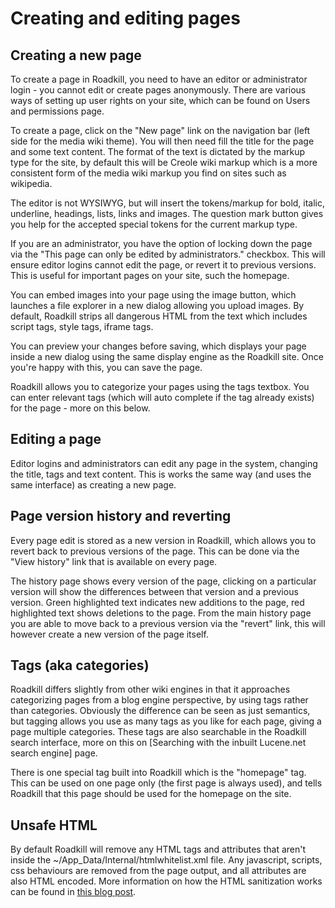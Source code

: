 # Creating and editing pages

## Creating a new page
To create a page in Roadkill, you need to have an editor or administrator login - you cannot edit or create pages anonymously. There are various ways of setting up user rights on your site, which can be found on Users and permissions page.

To create a page, click on the "New page" link on the navigation bar (left side for the media wiki theme). You will then need fill the title for the page and some text content. The format of the text is dictated by the markup type for the site, by default this will be Creole wiki markup which is a more consistent form of the media wiki markup you find on sites such as wikipedia.

The editor is not WYSIWYG, but will insert the tokens/markup for bold, italic, underline, headings, lists, links and images. The question mark button gives you help for the accepted special tokens for the current markup type.

If you are an administrator, you have the option of locking down the page via the "This page can only be edited by administrators." checkbox. This will ensure editor logins cannot edit the page, or revert it to previous versions. This is useful for important pages on your site, such the homepage.

You can embed images into your page using the image button, which launches a file explorer in a new dialog allowing you upload images. By default, Roadkill strips all dangerous HTML from the text which includes script tags, style tags, iframe tags.

You can preview your changes before saving, which displays your page inside a new dialog using the same display engine as the Roadkill site. Once you're happy with this, you can save the page.

Roadkill allows you to categorize your pages using the tags textbox. You can enter relevant tags (which will auto complete if the tag already exists) for the page - more on this below.

## Editing a page
Editor logins and administrators can edit any page in the system, changing the title, tags and text content. This is works the same way (and uses the same interface) as creating a new page.

## Page version history and reverting
Every page edit is stored as a new version in Roadkill, which allows you to revert back to previous versions of the page. This can be done via the "View history" link that is available on every page.

The history page shows every version of the page, clicking on a particular version will show the differences between that version and a previous version. Green highlighted text indicates new additions to the page, red highlighted text shows deletions to the page. From the main history page you are able to move back to a previous version via the "revert" link, this will however create a new version of the page itself.

## Tags (aka categories)
Roadkill differs slightly from other wiki engines in that it approaches categorizing pages from a blog engine perspective, by using tags rather than categories. Obviously the difference can be seen as just semantics, but tagging allows you use as many tags as you like for each page, giving a page multiple categories. These tags are also searchable in the Roadkill search interface, more on this on [Searching with the inbuilt Lucene.net search engine] page.

There is one special tag built into Roadkill which is the "homepage" tag. This can be used on one page only (the first page is always used), and tells Roadkill that this page should be used for the homepage on the site.

## Unsafe HTML
By default Roadkill will remove any HTML tags and attributes that aren't inside the ~/App_Data/Internal/htmlwhitelist.xml file. Any javascript, scripts, css behaviours are removed from the page output, and all attributes are also HTML encoded. More information on how the HTML sanitization works can be found in [this blog post](http://www.anotherchris.net/asp-net/anti-xss-net-libraries-a-hole-in-the-framework/).